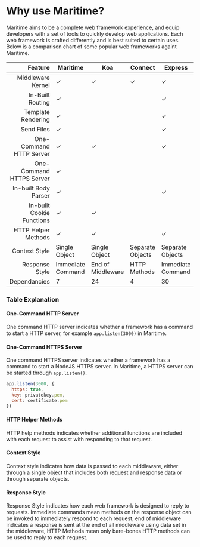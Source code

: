 # Why use Maritime?

Maritime aims to be a complete web framework experience, and equip developers with a set of tools to quickly develop web applications. Each web framework is crafted differently and is best suited to certain uses. Below is a comparison chart of some popular web frameworks againt Maritime.

|                   Feature | Maritime          | Koa               | Connect          | Express           |
| ------------------------: | ----------------- | ----------------- | ---------------- | ----------------- |
|         Middleware Kernel | ✓                 | ✓                 | ✓                | ✓                 |
|          In-Built Routing | ✓                 |                   |                  | ✓                 |
|        Template Rendering | ✓                 |                   |                  | ✓                 |
|                Send Files | ✓                 |                   |                  | ✓                 |
|   One-Command HTTP Server | ✓                 | ✓                 |                  | ✓                 |
|  One-Command HTTPS Server | ✓                 |                   |                  |                   |
|      In-built Body Parser | ✓                 |                   |                  | ✓                 |
| In-built Cookie Functions | ✓                 | ✓                 |                  |
|       HTTP Helper Methods | ✓                 | ✓                 |                  | ✓                 |
|             Context Style | Single Object     | Single Object     | Separate Objects | Separate Objects  |
|            Response Style | Immediate Command | End of Middleware | HTTP Methods     | Immediate Command |
|              Dependancies | 7                 | 24                | 4                | 30                |

### Table Explanation

#### One-Command HTTP Server

One command HTTP server indicates whether a framework has a command to start a HTTP server, for example ``app.listen(3000)`` in Maritime.

#### One-Command HTTPS Server

One command HTTPS server indicates whether a framework has a command to start a NodeJS HTTPS server. In Maritime, 
a HTTPS server can be started through ``app.listen()``.
```js
app.listen(3000, {
  https: true,
  key: privatekey.pem,
  cert: certificate.pem
})
```

#### HTTP Helper Methods

HTTP help methods indicates whether additional functions are included with each request to assist with responding to that request.

#### Context Style

Context style indicates how data is passed to each middleware, either through a single object that includes both request and response data or through separate objects.

#### Response Style

Response Style indicates how each web framework is designed to reply to requests. Immediate commands mean methods on the response object can be invoked to immediately respond to each request, end of middleware indicates a response is sent at the end of all middleware using data set in the middleware, HTTP Methods mean only bare-bones HTTP methods can be used to reply to each request. 